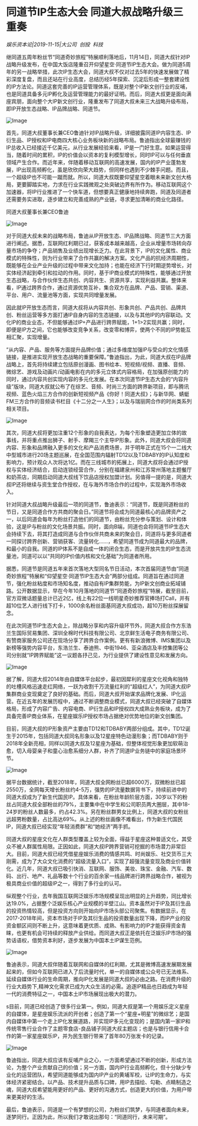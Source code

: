 # 同道节IP生态大会 同道大叔战略升级三重奏

*娱乐资本论|2019-11-15|大公司 
                                                创投 
                                                科技*

继同道五周年粉丝节“同道奇妙旅程”特展顺利落地后，11月14日，同道大叔针对IP战略升级发布，在中国大饭店隆重召开仰望星空·同道节IP生态大会。做为同道5周年的另一战略举措，此次IP生态大会，同道大叔不仅对过去5年的快速发展做了精彩深度复盘，而且还站在行业高度，总结历经5年探索、沉淀后形成一整套建设性的IP方法论。同道这套完善的IP运营管理体系，既是对整个IP新文创行业的反哺，也是同道具备多元IP孵化及运营管理能力的最好证明。而后，同道大叔更是面向满座宾朋，面向整个大IP新文创行业，隆重发布了同道大叔未来三大战略升级布局，即IP开放生态战略、IP品牌战略、同道节。

![Image](http://static.ylzbl.com/uploads/ueditor/php/upload/image/20191115/1573804366785299.jpeg)

首先，同道大叔董事长兼CEO鲁迪针对IP战略升级，详细披露同道IP内容生态、IP衍生品、IP授权和IP电商四大核心业务板块新的战略布局。鲁迪指出全球最赚钱的IP总收入已经接近千亿美元，从行业发展经验来看，IP是一门好生意。如果运营得当，随着时间的累积，IP的价值会以资本的复利模型增长，同时IP可以与任何垂直领域产生合作。而近年来，伴随着移动互联网的高速发展，国内的IP产业蓬勃发展，IP出现高频孵化，虽是欣欣向荣大趋势，但同样也遇到不少棘手问题。而且，一个超级IP也不可能一蹴而就。所以，同道大叔既要仰望星空着眼未来新文创大格局，更要脚踏实地，力求在行业实践微观之处突破边界有所作为。移动互联网这个加速器，将IP行业推进了一个快车道，但想要真正健康地持续奔跑，同道及同道者还需要务实进取，逐步建立和完善成熟的产业链，寻求更加清晰的商业化路径。

同道大叔董事长兼CEO鲁迪

![Image](http://static.ylzbl.com/uploads/ueditor/php/upload/image/20191115/1573804632529293.jpeg)

对于同道大叔未来的战略布局，鲁迪从IP开放生态、IP品牌战略、同道节三大方面进行阐述。据悉，互联网红利期已过，获客成本越来越高，企业从增量市场转向存量市场的争夺；产品销售及业绩出现增长乏力。在此背景下，IP的文化属性、商业模式的特殊性，则为行业带来了合作共赢的解决方案。文化产品的抗经济周期性，既能够在企业产业升级的过程中带来文化加持；也能在经济下行时期逆势增长，对实体经济起到牵引和拉动的作用。同时，基于IP商业模式的特殊性，能够通过开放生态战略，与合作伙伴生态共创、内容共生、资源共享，实现利益共赢。整体来看，IP通过跨界合作，通过资源优势互补，集合双方在品牌、产品、营销、渠道、平台、用户、流量池等方面，实现共同增量发展。

因此就IP开放生态而言，同道大叔将从内容共创、形象共创、产品共创、品牌共创、粉丝运营等多方面打通IP自身内容的生态链接，以及与其他IP的内容联动。文化IP的商业业态，不但能够通过IP+产品进行跨界赋能，1+1>2实现共赢；同时，即便是IP方之间，它也能够改变竞争关系，改变零和博弈，使两个不同的IP势能互相汇聚，实现增量。

“从内容、产品、服务等方面提升品牌价值；通过多维度加强IP与受众的文化情感链接，是推进实现开放生态战略的重要保障。”鲁迪指出，为此，同道大叔在IP品牌战略上，首先将持续建立包括原创漫画、图书绘本、短视频/视频、直播、音频、微综艺、游戏及动画片/动画电影在内的多元立体式内容格局，在加强原创能力的同时，通过内容共创实现内容的多元化发展。在本次同道节IP生态大会的“内容升级”版块，同道大叔就公布了在综艺、音频、时尚三方面的跨界新项目，即与腾讯视频、蓝色火焰三方合作的创新短视频产品《你好！同道大叔》；与新华网、蜻蜓FM三方合作的音频读书栏目《十二分之一人生》；以及与瑞丽网合作的时尚类系列相关项目。

![Image](http://static.ylzbl.com/uploads/ueditor/php/upload/image/20191115/1573804930806487.jpeg)

其次，同道大叔将更加注重12个形象的自我表达，为每个形象塑造更加立体的故事线，并将重点推出狮子、射手、摩羯三个主导IP形象。此外，同道大叔会将同道内容、形象和品牌融入更多的文化和产品消费场景，并于明年正式在15个一二线大中型城市进行20场主题巡展，在全国范围内辐射TD12以及TDBABY的IP认知度和影响力，预计观众人次将达1亿。而在三线城市的拓展上，同道大叔将会通过IP授权与实体经济结合，启动连锁经营合作，分别在福建泉州和江苏常州落地主题餐厅和奶茶店，同期启动同道大叔线下饮品店授权加盟计划。另值得一提的是，同道大叔IP还将继续与资生堂合作授权，在与海外市场合作的过程中，实现海外市场收入。

针对同道大叔战略升级最后一项的同道节，鲁迪表示：“同道节，既是同道粉丝的节日，又是同道合作方共商的聚会日。”同道节将会成为同道最核心的品牌资产之一，以后同道会每年为粉丝打造他们的同道节，由粉丝充分参与策划、设计和体验，这是IP与粉丝的文化场景共振。同时，面向B端，同道也会将同道节IP生态大会持续下去，将其打造成同道与合作伙伴共商未来的聚会日，同道将与更多同道者一同探讨跨界创新、营销获客、流量转化……，希望同道节成为同道最大的品牌，和最小的自我。同道的IP体系不是自成一体的闭合生态，而是开放共生的IP生态流量池，同道可以以“共同的IP价值内核和文化基础”为同道者所用。

据悉，同道节是同道五年来首次落地大型同名节日活动，本次首届同道节由“同道奇妙旅程”特展和“仰望星空·同道节IP生态大会”两部分组成。同道旨在通过同道节，强化粉丝粘度和市场知名度，推动自有IP集群势能，为IP新文创商业拓域铺路。公开数据显示，早在今年10月落地的同道节“同道奇妙旅程”特展，截至目前，官方双微话题量总计已近2亿，线上有22位一线明星奇妙推荐官捧场打Call，并有超10位艺人进行线下打卡，1000余名粉丝面基同道大叔成功，超10万粉丝探展留念。

在此次同道节IP生态大会上，除战略分享和内容升级环节外，同道大叔合作方东浩兰生国际贸易集团、深圳全棉时代科技有限公司、北京鲜生活电子商务有限公司、有赞商家服务公司还在现场分享了跨界合作案例。更有有新浪微博、IMS集团以及新榜等强势内容平台，东浩兰生、泰迪熊、中街1946、亚朵酒店及丰控集团等公司分别就“IP跨界赋能”这一议题各抒己见，为行业提供了建设性意见和发展方向。

![Image](http://static.ylzbl.com/uploads/ueditor/php/upload/image/20191115/1573804989170448.jpeg)

据了解，同道大叔2014年由自媒体平台起步，最初因犀利的星座文化视角和独特的吐槽风格迅速走红网络，一跃为收割千万流量红利的“超级红人”，为同道大叔IP集群商业变现奠定了良好的基础。而后，同道大叔开始谋求品牌化发展、IP化运营。在近五年的发展历程中，通过不断调整商业模式，同道大叔已经突破了自媒体格局，形成了内容广告、内容电商、IP衍生品和IP授权四大成熟业务板块，成为了具备完善IP商业体系，在星座娱乐IP授权市场占据绝对优势地位的新文创集团。

目前，同道大叔的IP形象资产主要由TD12和TDBABY两部分组成。其中，TD12诞生于2015年，包括同道大叔同名形象以及12星座特色动漫形象；而TDBABY则于2018年全新亮相，同样以同道大叔及12星座为基础，但整体视觉形象更加软萌治愈，切入母婴亲子和童心治愈系细分人群，补齐了同道IP业务链中的家庭场景环节。

![Image](http://static.ylzbl.com/uploads/ueditor/php/upload/image/20191115/1573805012787424.jpeg)

据平台数据统计，截至2018年，同道大叔全网粉丝已超6000万，双微粉丝已超2550万，全网每天增长粉丝约4-5万，强势的IP流量数据背书下，持续前进中的同道大叔成为了新生代国民IP。具体来看，在粉丝年龄阶层方面，30岁以下的粉丝占同道大叔全部粉丝的79%，主要集中在中学生和公司职员两大圈层，其中18-24岁的粉丝人数最多，约占42.3%。另在粉丝群男女比例上，同道大叔的女粉丝远超男粉数量，占比高达69%。从上述的粉丝画像不难看出，作为新生代国民IP，同道大叔已经实现“年轻消费群”和“她经济”两手抓。

同道大叔的星座文化在人群类型覆盖上较为全面，得益于星座这种普适文化，其受众不被人群属性局限。正因如此，同道大叔IP跨界营销可挖掘的市场潜力非常巨大。目前，同道大叔已经凭借星座娱乐消费的情感共鸣、时尚娱乐、社交货币三大刚需，成为了大众文化消费的“超级流量入口”，实现了超强流量变现及商业价值转化。近几年，同道大叔已吸引快消、互联网、服饰、美妆、珠宝、金融、汽车、数码、出行、地产、礼品等数十个行业的百余家一线品牌进行跨界战略合作，被视为极具商业价值的超级IP之一，得到了多行业的认可。

纵观整个行业，去年我国互联网泛娱乐市场规模呈现出明显的上升趋势，同比增长达19.0%，占据整个泛娱乐核心产业规模的半壁江山。资本虽然对于IP及其衍生品的投资热情较高，但是投资方向则开始向IP市场头部公司聚焦。有数据显示，在2017-2018年间，资本市场对于IP及其衍生品的投资数量出现下降，而IP产业的投资金额区间则不断上升，这意味着更优质、成熟、有影响力的IP才能获得资金青睐，也更有机会可持续的释放产业供给。而同道大叔正是依托在泛娱乐IP市场的强势话语权，借势资本利好，逐步发展为中国本土IP谋生范例。

![Image](http://static.ylzbl.com/uploads/ueditor/php/upload/image/20191115/1573804951508981.jpeg)

鲁迪表示，同道大叔伴随着互联网和自媒体的红利期，尤其是微博高速发展期发展起来的，但如今互联网已进入了后流量时代，单一的自媒体或公众号已无法维系、延续自媒体行业的生命周期，推向IP化发展是同道大叔的必由之路。在消费升级的行业大趋势下,精神文化需求已成为大众生活的必需。追逐IP精品也日趋成为年轻一代的消费特征之一，中国本土IP市场展现出极大的潜力。

s目前，同道已经创造了很多行业第一。例如，同道大叔是第一个用娱乐定义星座的自媒体，是星座娱乐流派的开创者；创造了第一个“星座+明星”的微综艺；是国内自媒体中第一个走上IP化发展道路，并实现IP多元化变现的；是国内第一家IP和传统零售行业合作了主题零食店-良品铺子同道大叔主题店；也是与银行信用卡合作的第一家星座娱乐IP，并为民生银行带来了首年80万张发卡的记录。

![Image](http://static.ylzbl.com/uploads/ueditor/php/upload/image/20191115/1573804717734971.jpeg)

鲁迪指出，同道大叔应该有反哺产业之心，一方面希望通过不断的创新，形成方法论，为整个产业贡献自己的价值；另一方面，国内IP行业高频孵化，但十分缺少专业化的运营团队，希望同道能够成为国内IP产业的黄埔军校，让IP的生命力，与实体经济紧密结合。以产品、技术提升品质与口碑，用IP去描绘、勾勒、点睛制造之魂，同道大叔希望能用更好的产品、更好的沟通方式，创造更大的价值，为用户带来更美好的生活。

最后，鲁迪表示，同道是一个有梦想的公司，为粉丝们筑梦，与同道者面向未来，逐梦同行。正因为此，所以我们才敢说出那句：“同道同行，未来可期”。

